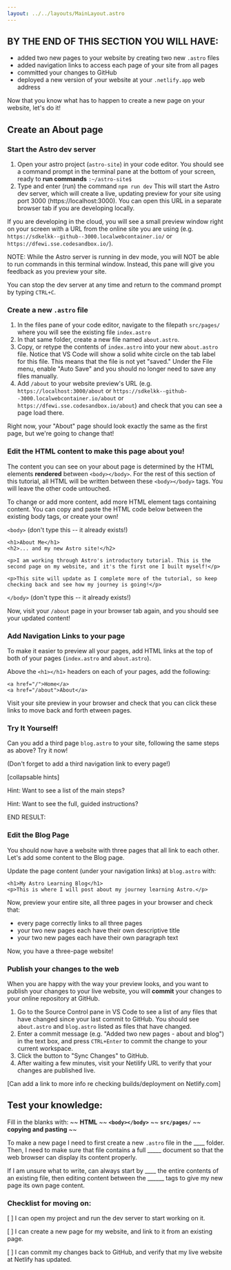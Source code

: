```yaml
---
layout: ../../layouts/MainLayout.astro
---
```


## BY THE END OF THIS SECTION YOU WILL HAVE:
- added two new pages to your website by creating two new `.astro` files
- added navigation links to access each page of your site from all pages
- committed your changes to GitHub
- deployed a new version of your website at your `.netlify.app` web address


Now that you know what has to happen to create a new page on your website, let's do it!

## Create an About page
### Start the Astro dev server
1. Open your astro project (`astro-site`) in your code editor.
You should see a command prompt in the terminal pane at the bottom of your screen, ready to **run commands**
`:~/astro-site$`
2. Type and enter (run) the command `npm run dev`
This will start the Astro dev server, which will create a live, updating preview for your site using port 3000 (https://localhost:3000). You can open this URL in a separate browser tab if you are developing locally. 

If you are developing in the cloud, you will see a small preview window right on your screen with a URL from the online site you are using (e.g. `https://sdkelkk--github--3000.localwebcontainer.io/` or `https://dfewi.sse.codesandbox.io/`).

NOTE: While the Astro server is running in dev mode, you will NOT be able to run commands in this terminal window. Instead, this pane will give you feedback as you preview your site.

You can stop the dev server at any time and return to the command prompt by typing `CTRL+C`.

### Create a new `.astro` file
1. In the files pane of your code editor, navigate to the filepath `src/pages/` where you will see the existing file `index.astro`
2. In that same folder, create a new file named `about.astro`.
3. Copy, or retype the contents of `index.astro` into your new `about.astro` file.
Notice that VS Code will show a solid white circle on the tab label for this file. This means that the file is not yet "saved." Under the File menu, enable "Auto Save" and you should no longer need to save any files manually.
4. Add `/about` to your website preview's URL (e.g. `https://localhost:3000/about` or `https://sdkelkk--github--3000.localwebcontainer.io/about` or `https://dfewi.sse.codesandbox.io/about`) and check that you can see a page load there.

Right now, your "About" page should look exactly the same as the first page, but we're going to change that!

### Edit the HTML content to make this page about you!
The content you can see on your about page is determined by the HTML elements **rendered** between `<body></body>`. For the rest of this section of this tutorial, all HTML will be written between these `<body></body>` tags. You will leave the other code untouched.

To change or add more content, add more HTML element tags containing content. You can copy and paste the HTML code below between the existing body tags, or create your own!

`<body>` (don't type this -- it already exists!)
```
<h1>About Me</h1>
<h2>... and my new Astro site!</h2>

<p>I am working through Astro's introductory tutorial. This is the second page on my website, and it's the first one I built myself!</p>

<p>This site will update as I complete more of the tutorial, so keep checking back and see how my journey is going!</p>
```
`</body>` (don't type this -- it already exists!)

Now, visit your `/about` page in your browser tab again, and you should see your updated content!

### Add Navigation Links to your page
To make it easier to preview all your pages, add HTML links at the top of both of your pages (`index.astro` and `about.astro`).

Above the `<h1></h1>` headers on each of your pages, add the following:

```
<a href="/">Home</a>
<a href="/about">About</a>
```

Visit your site preview in your browser and check that you can click these links to move back and forth etween pages.

### Try It Yourself!

Can you add a third page `blog.astro` to your site, following the same steps as above? Try it now!

(Don't forget to add a third navigation link to every page!)

[collapsable hints]

Hint: Want to see a list of the main steps?

Hint: Want to see the full, guided instructions?

END RESULT:

### Edit the Blog Page

You should now have a website with three pages that all link to each other. Let's add some content to the Blog page.

Update the page content (under your navigation links) at `blog.astro` with:
```
<h1>My Astro Learning Blog</h1>
<p>This is where I will post about my journey learning Astro.</p>
```

Now, preview your entire site, all three pages in your browser and check that:
- every page correctly links to all three pages
- your two new pages each have their own descriptive title 
- your two new pages each have their own paragraph text

Now, you have a three-page website!

### Publish your changes to the web
When you are happy with the way your preview looks, and you want to publish your changes to your live website, you will **commit** your changes to your online repository at GitHub. 

1. Go to the Source Control pane in VS Code to see a list of any files that have changed since your last commit to GitHub. 
You should see `about.astro` and `blog.astro` listed as files that have changed.
2. Enter a commit message (e.g. "Added two new pages - about and blog") in the text box, and press `CTRL+Enter` to commit the change to your current workspace.
3. Click the button to "Sync Changes" to GitHub.
4. After waiting a few minutes, visit your Netilify URL to verify that your changes are published live.

[Can add a link to more info re checking builds/deployment on Netlify.com]


## Test your knowledge:

Fill in the blanks with: ~~ **HTML** ~~ **`<body></body>`** ~~  **`src/pages/`** ~~ **copying and pasting** ~~

To make a new page I need to first create a new `.astro` file in the ____ folder. Then, I need to make sure that file contains a full _____ document so that the web browser can display its content properly. 

If I am unsure what to write, can always start by ____ the entire contents of an existing file, then editing content between the ______ tags to give my new page its own page content.


### Checklist for moving on:
[ ] I can open my project and run the dev server to start working on it.

[ ] I can create a new page for my website, and link to it from an existing page.

[ ] I can commit my changes back to GitHub, and verify that my live website at Netlify has updated.
